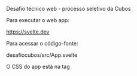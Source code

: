 Desafio técnico web - processo seletivo da Cubos

Para executar o web app:

https://svelte.dev

Para acessar o código-fonte:

desafiocubos/src/App.svelte

O CSS do app está na tag <style> e o JS na tag <script>
